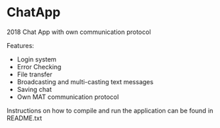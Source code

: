 # ChatApp
2018 Chat App with own communication protocol

Features:
- Login system
- Error Checking
- File transfer
- Broadcasting and multi-casting text messages
- Saving chat
- Own MAT communication protocol

Instructions on how to compile and run the application can be found in README.txt
